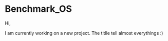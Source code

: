 # Benchmark_OS


Hi, 


I am currently working on a new project. The titlle tell almost everythings :)


